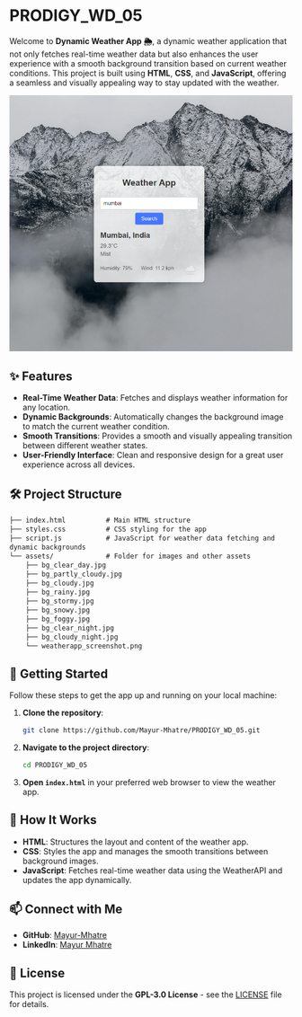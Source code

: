 # PRODIGY_WD_05
Welcome to **Dynamic Weather App 🌦️**, a dynamic weather application that not only fetches real-time weather data but also enhances the user experience with a smooth background transition based on current weather conditions. This project is built using **HTML**, **CSS**, and **JavaScript**, offering a seamless and visually appealing way to stay updated with the weather.

![Weather App Screenshot](images/weatherapp_screenshot.png)

## ✨ Features

- **Real-Time Weather Data**: Fetches and displays weather information for any location.
- **Dynamic Backgrounds**: Automatically changes the background image to match the current weather condition.
- **Smooth Transitions**: Provides a smooth and visually appealing transition between different weather states.
- **User-Friendly Interface**: Clean and responsive design for a great user experience across all devices.

## 🛠️ Project Structure

```plaintext
├── index.html          # Main HTML structure
├── styles.css          # CSS styling for the app
├── script.js           # JavaScript for weather data fetching and dynamic backgrounds
└── assets/             # Folder for images and other assets
    ├── bg_clear_day.jpg
    ├── bg_partly_cloudy.jpg
    ├── bg_cloudy.jpg
    ├── bg_rainy.jpg
    ├── bg_stormy.jpg
    ├── bg_snowy.jpg
    ├── bg_foggy.jpg
    ├── bg_clear_night.jpg
    ├── bg_cloudy_night.jpg
    └── weatherapp_screenshot.png
```

## 🚀 Getting Started

Follow these steps to get the app up and running on your local machine:

1. **Clone the repository**:
   ```bash
   git clone https://github.com/Mayur-Mhatre/PRODIGY_WD_05.git
   ```

2. **Navigate to the project directory**:
   ```bash
   cd PRODIGY_WD_05
   ```

3. **Open `index.html`** in your preferred web browser to view the weather app.

## 🔧 How It Works

- **HTML**: Structures the layout and content of the weather app.
- **CSS**: Styles the app and manages the smooth transitions between background images.
- **JavaScript**: Fetches real-time weather data using the WeatherAPI and updates the app dynamically.

## 📫 Connect with Me

- **GitHub**: [Mayur-Mhatre](https://github.com/Mayur-Mhatre/)
- **LinkedIn**: [Mayur Mhatre](https://www.linkedin.com/in/mayurmhatre/)

## 📄 License

This project is licensed under the **GPL-3.0 License** - see the [LICENSE](LICENSE) file for details.
